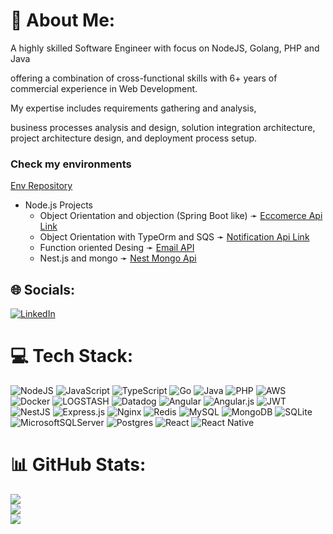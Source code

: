 # 💫 About Me:

<p> A highly skilled Software Engineer with focus on NodeJS, Golang, PHP and Java  </p>
<p> offering a combination of cross-functional skills with 6+ years of commercial experience in Web Development. </p>
<p> My expertise includes requirements gathering and analysis, </p>
<p> business processes analysis and design, solution integration architecture, project architecture design, and deployment process setup. </p>


### Check my environments
[Env Repository](https://github.com/br-jeff/.dotfiles)

- Node.js Projects
    - Object Orientation and objection (Spring Boot like) ➛ [Eccomerce Api Link](https://github.com/br-jeff/commerce)
    - Object Orientation with TypeOrm and SQS ➛ [Notification Api Link](https://github.com/br-jeff/notification-queue)
    - Function oriented Desing ➛ [Email API](https://github.com/br-jeff/email-api) 
    - Nest.js and mongo ➛ [Nest Mongo Api](https://github.com/br-jeff/nest-mongo)


## 🌐 Socials:
[![LinkedIn](https://img.shields.io/badge/LinkedIn-%230077B5.svg?logo=linkedin&logoColor=white)](https://linkedin.com/in/br-jeff) 

# 💻 Tech Stack:
![NodeJS](https://img.shields.io/badge/node.js-6DA55F?style=for-the-badge&logo=node.js&logoColor=white)  ![JavaScript](https://img.shields.io/badge/javascript-%23323330.svg?style=for-the-badge&logo=javascript&logoColor=%23F7DF1E) ![TypeScript](https://img.shields.io/badge/typescript-%23007ACC.svg?style=for-the-badge&logo=typescript&logoColor=white) ![Go](https://img.shields.io/badge/go-%2300ADD8.svg?style=for-the-badge&logo=go&logoColor=white) ![Java](https://img.shields.io/badge/java-%23ED8B00.svg?style=for-the-badge&logo=openjdk&logoColor=white) ![PHP](https://img.shields.io/badge/php-%23777BB4.svg?style=for-the-badge&logo=php&logoColor=white) ![AWS](https://img.shields.io/badge/AWS-%23FF9900.svg?style=for-the-badge&logo=amazon-aws&logoColor=white) ![Docker](https://img.shields.io/badge/docker-%230db7ed.svg?style=for-the-badge&logo=docker&logoColor=white) ![LOGSTASH](https://img.shields.io/badge/logstash-005571.svg?style=for-the-badge&logo=logstash) ![Datadog](https://img.shields.io/badge/datadog-%23632CA6.svg?style=for-the-badge&logo=datadog&logoColor=white) ![Angular](https://img.shields.io/badge/angular-%23DD0031.svg?style=for-the-badge&logo=angular&logoColor=white)
![Angular.js](https://img.shields.io/badge/angular.js-%23E23237.svg?style=for-the-badge&logo=angularjs&logoColor=white) ![JWT](https://img.shields.io/badge/JWT-black?style=for-the-badge&logo=JSON%20web%20tokens) ![NestJS](https://img.shields.io/badge/nestjs-%23E0234E.svg?style=for-the-badge&logo=nestjs&logoColor=white) ![Express.js](https://img.shields.io/badge/express.js-%23404d59.svg?style=for-the-badge&logo=express&logoColor=%2361DAFB) ![Nginx](https://img.shields.io/badge/nginx-%23009639.svg?style=for-the-badge&logo=nginx&logoColor=white) ![Redis](https://img.shields.io/badge/redis-%23DD0031.svg?style=for-the-badge&logo=redis&logoColor=white) ![MySQL](https://img.shields.io/badge/mysql-%2300000f.svg?style=for-the-badge&logo=mysql&logoColor=white) ![MongoDB](https://img.shields.io/badge/MongoDB-%234ea94b.svg?style=for-the-badge&logo=mongodb&logoColor=white) ![SQLite](https://img.shields.io/badge/sqlite-%2307405e.svg?style=for-the-badge&logo=sqlite&logoColor=white) ![MicrosoftSQLServer](https://img.shields.io/badge/Microsoft%20SQL%20Server-CC2927?style=for-the-badge&logo=microsoft%20sql%20server&logoColor=white) ![Postgres](https://img.shields.io/badge/postgres-%23316192.svg?style=for-the-badge&logo=postgresql&logoColor=white) ![React](https://img.shields.io/badge/react-%2320232a.svg?style=for-the-badge&logo=react&logoColor=%2361DAFB) ![React Native](https://img.shields.io/badge/react_native-%2320232a.svg?style=for-the-badge&logo=react&logoColor=%2361DAFB)
# 📊 GitHub Stats:
![](https://github-readme-stats.vercel.app/api?username=br-jeff&theme=dark&hide_border=true&include_all_commits=false&count_private=false)<br/>
![](https://github-readme-streak-stats.herokuapp.com/?user=br-jeff&theme=dark&hide_border=true)<br/>
![](https://github-readme-stats.vercel.app/api/top-langs/?username=br-jeff&theme=dark&hide_border=true&include_all_commits=false&count_private=false&layout=compact)


